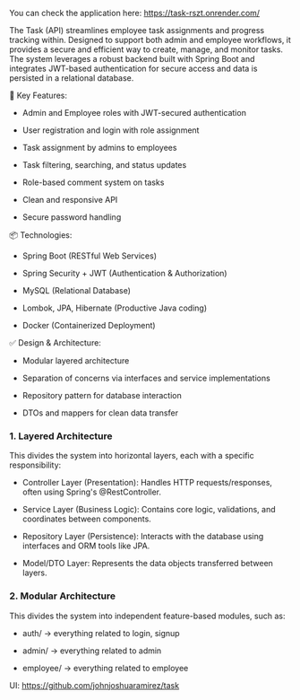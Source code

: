 You can check the application here: https://task-rszt.onrender.com/

The Task (API) streamlines employee task assignments and progress tracking within. Designed to support both admin and employee workflows, it provides a secure and efficient way to create, manage, and monitor tasks. The system leverages a robust backend built with Spring Boot and integrates JWT-based authentication for secure access and data is persisted in a relational database.

🔑 Key Features:
- Admin and Employee roles with JWT-secured authentication

- User registration and login with role assignment

- Task assignment by admins to employees

- Task filtering, searching, and status updates

- Role-based comment system on tasks

- Clean and responsive API

- Secure password handling

📦 Technologies:
- Spring Boot (RESTful Web Services)

- Spring Security + JWT (Authentication & Authorization)

- MySQL (Relational Database)

- Lombok, JPA, Hibernate (Productive Java coding)

- Docker (Containerized Deployment)

✅ Design & Architecture:
- Modular layered architecture

- Separation of concerns via interfaces and service implementations

- Repository pattern for database interaction

- DTOs and mappers for clean data transfer

### 1. Layered Architecture
This divides the system into horizontal layers, each with a specific responsibility:

- Controller Layer (Presentation): Handles HTTP requests/responses, often using Spring's @RestController.

- Service Layer (Business Logic): Contains core logic, validations, and coordinates between components.

- Repository Layer (Persistence): Interacts with the database using interfaces and ORM tools like JPA.

- Model/DTO Layer: Represents the data objects transferred between layers.

### 2. Modular Architecture
This divides the system into independent feature-based modules, such as:

- auth/ → everything related to login, signup

- admin/ → everything related to admin

- employee/ → everything related to employee

UI: https://github.com/johnjoshuaramirez/task
